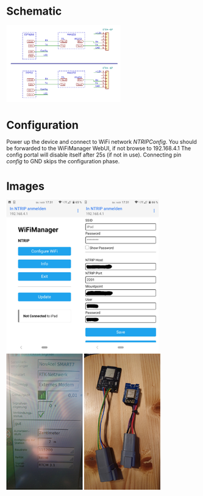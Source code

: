 # Schematic
<img src="/Schematics/schematic.png" width="300">

# Configuration
Power up the device and connect to WiFi network _NTRIPConfig_. You should be forwarded to the WiFiManager WebUI, if not browse to 192.168.4.1
The config portal will disable itself after 25s (if not in use). Connecting pin _config_ to GND skips the configuration phase.

# Images
<img src="/Images/config1.jpg" width="200"><img src="/Images/config2.jpg" width="200">
<img src="/Images/menu.jpg" width="200">
<img src="/Images/esp.jpg" width="200">
